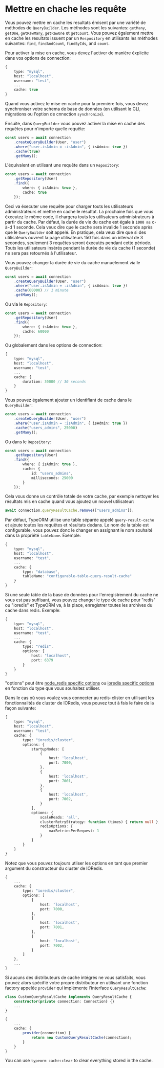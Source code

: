 # Mettre en chache les requête

Vous pouvez mettre en cache les resultats émisent par une variété de méthodes de `QueryBuilder`. 
Les méthodes sont les suivantes: `getMany`, `getOne`, `getRawMany`, `getRawOne` et `getCount`.
Vous pouvez également mettre en cache les resultats issuent par un `Respository` en utilisants les méthodes suivantes: `find`, `findAndCount`, `findByIds`, and `count`.

Pour activer la mise en cache, vous devez l'activer de manière éxplicite dans vos options de connection:

```typescript
{
    type: "mysql",
    host: "localhost",
    username: "test",
    ...
    cache: true
}
```

Quand vous activez le mise en cache pour la première fois,
vous devez synchroniser votre schema de base de données (en utilisant le CLI, migrations ou l'option de cnnection `synchronize`).

Ensuite, dans `QueryBuilder` vous pouvez activer la mise en cache des requêtes pour n'importe quelle requête:

```typescript
const users = await connection
    .createQueryBuilder(User, "user")
    .where("user.isAdmin = :isAdmin", { isAdmin: true })
    .cache(true)
    .getMany();
```

L'équivalent en utilisant une requête dans un `Repository`:
```typescript
const users = await connection
    .getRepository(User)
    .find({
        where: { isAdmin: true },
        cache: true
    });
```

Ceci va éxecuter une requête pour charger touts les utilisateurs administrateurs et mettre en cache le résultat.
La prochaine fois que vous éxecutez le même code, il chargera touts les utilisateurs administrateurs à partir du cache. 
Par défaut, la durée de vie du cache est égale à `1000 ms` c-à-d 1 seconde.
Cela veux dire que le cache sera invalide 1 seconde après que le `QueryBuilder` soit appelé.
En pratique, cela veux dire que si des utilisateurs ouvrent la page utilisateurs 150 fois dans un interval de 3 secondes,
 seulement 3 requêtes seront éxecutés pendant cette période.
Touts les utilisateurs insérés pendant la durée de vie du cache (1 seconde) ne sera pas retournés à l'utilisateur.

Vous pouvez changer la durée de vie du cache manuelement via le `QueryBuilder`:

```typescript
const users = await connection
    .createQueryBuilder(User, "user")
    .where("user.isAdmin = :isAdmin", { isAdmin: true })
    .cache(60000) // 1 minute
    .getMany();
```

Ou via le `Repository`:

```typescript
const users = await connection
    .getRepository(User)
    .find({
        where: { isAdmin: true },
        cache: 60000
    });
```

Ou globalement dans les options de connection:

```typescript
{
    type: "mysql",
    host: "localhost",
    username: "test",
    ...
    cache: {
        duration: 30000 // 30 seconds
    }
}
```

Vous pouvez également ajouter un identifiant de cache dans le `QueryBuilder`:

```typescript
const users = await connection
    .createQueryBuilder(User, "user")
    .where("user.isAdmin = :isAdmin", { isAdmin: true })
    .cache("users_admins", 25000)
    .getMany();
```

Ou dans le `Repository`:

```typescript
const users = await connection
    .getRepository(User)
    .find({
        where: { isAdmin: true },
        cache: {
            id: "users_admins",
            milliseconds: 25000
        }
    });
```

Cela vous donne un contrôle totale de votre cache, 
par exemple nettoyer les résultats mis en cache quand vous ajoutez un nouvel utilisateur:

```typescript
await connection.queryResultCache.remove(["users_admins"]);
```


Par défaut, TypeORM utilise une table séparée appelé `query-result-cache` et ajoute toutes les requêtes et résultats dedans. 
Le nom de la table est configurable, vous pouvez donc le changer en assignant le nom souhaité dans la propriété `tableName`.
Exemple:

```typescript
{
    type: "mysql",
    host: "localhost",
    username: "test",
    ...
    cache: {
        type: "database",
        tableName: "configurable-table-query-result-cache"
    }
}
```

Si une seule table de la base de données pour l'enregistrement du cache ne vous est pas suffisant,
vous pouvez changer le type de cache pour "redis" ou "ioredis" et TypeORM va, à la place, enregistrer toutes les archives du cache dans redis.
Exemple:

```typescript
{
    type: "mysql",
    host: "localhost",
    username: "test",
    ...
    cache: {
        type: "redis",
        options: {
            host: "localhost",
            port: 6379
        }
    }
}
```

"options" peut être [node_redis specific options](https://github.com/NodeRedis/node_redis#options-object-properties) ou [ioredis specific options](https://github.com/luin/ioredis/blob/master/API.md#new-redisport-host-options) en fonction du type que vous souhaitez utiliser.

Dans le cas où vous voulez vous connecter au redis-clister en utilisant les fonctionnalités de cluster de IORedis, vous pouvez tout à fais le faire de la façon suivante:

```typescript
{
    type: "mysql",
    host: "localhost",
    username: "test",
    cache: {
        type: "ioredis/cluster",
        options: {
            startupNodes: [
                {
                    host: 'localhost',
                    port: 7000,
                },
                {
                    host: 'localhost',
                    port: 7001,
                },
                {
                    host: 'localhost',
                    port: 7002,
                }
            ],
            options: {
                scaleReads: 'all',
                clusterRetryStrategy: function (times) { return null },
                redisOptions: {
                    maxRetriesPerRequest: 1
                }
            }
        }
    }
}
```

Notez que vous pouvez toujours utliser les options en tant que premier argument du constructeur du cluster de IORedis.

```typescript
{
    ...
    cache: {
        type: "ioredis/cluster",
        options: [
            {
                host: 'localhost',
                port: 7000,
            },
            {
                host: 'localhost',
                port: 7001,
            },
            {
                host: 'localhost',
                port: 7002,
            }
        ]
    },
    ...
}
```

Si aucuns des distributeurs de cache intégrés ne vous satisfaits, vous pouvez alors spécifié votre propre distributeur en utilisant une fonction factory appelée `provider` qui implémente l'interface `QueryResultCache`:

```typescript
class CustomQueryResultCache implements QueryResultCache {
    constructor(private connection: Connection) {}
    ...
}
```

```typescript
{
    ...
    cache: {
        provider(connection) {
            return new CustomQueryResultCache(connection);
        }
    }
}
```

You can use `typeorm cache:clear` to clear everything stored in the cache.
